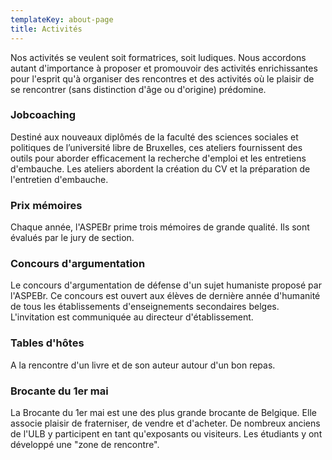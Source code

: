 ```yaml
---
templateKey: about-page
title: Activités
---
```

Nos activités se veulent soit formatrices, soit ludiques. Nous accordons autant d'importance à proposer et promouvoir des activités enrichissantes pour l'esprit qu'à organiser des rencontres et des activités où le plaisir de se rencontrer (sans distinction d'âge ou d'origine) prédomine.

### Jobcoaching

Destiné aux nouveaux diplômés de la faculté des sciences sociales et politiques de l’université libre de Bruxelles, ces ateliers fournissent des outils pour aborder efficacement la recherche d'emploi et les entretiens d'embauche. Les ateliers abordent la création du CV et la préparation de l'entretien d'embauche.

### Prix mémoires

Chaque année, l'ASPEBr prime  trois mémoires de grande qualité. Ils sont évalués par le jury de section.

### Concours d'argumentation

Le concours d'argumentation de défense d'un sujet humaniste proposé par l'ASPEBr. Ce concours est ouvert aux élèves de dernière année d'humanité de tous les établissements d'enseignements secondaires belges. L'invitation est communiquée au directeur d'établissement.

### Tables d'hôtes

A la rencontre d'un livre et de son auteur autour d'un bon repas.

### Brocante du 1er mai

La Brocante du 1er mai est une des plus grande brocante de Belgique. Elle associe plaisir de fraterniser, de vendre et d'acheter. De nombreux anciens de l'ULB y participent en tant qu'exposants ou visiteurs. Les étudiants y ont développé une "zone de rencontre".
